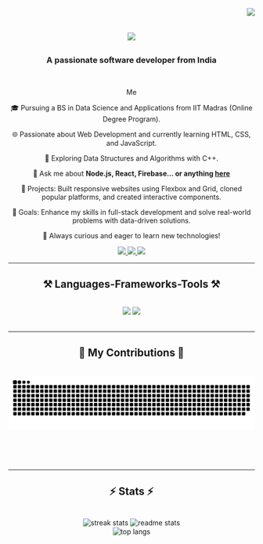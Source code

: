 <img align="right" src="https://visitor-badge.laobi.icu/badge?page_id=khanoorr.khanoorr" />

<h1 align="center">
    <img src="https://readme-typing-svg.herokuapp.com/?font=Righteous&size=35&center=true&vCenter=true&width=500&height=70&duration=4000&lines=Hi+There!+👋;+I'm+Noor+Khan!;" />
</h1>

<h3 align="center">A passionate software developer from India</h3>

<br/>

<div align="center">
 
 Me

🎓 Pursuing a BS in Data Science and Applications from IIT Madras (Online Degree Program).

🌐 Passionate about Web Development and currently learning HTML, CSS, and JavaScript.

🧩 Exploring Data Structures and Algorithms with C++.

💬 Ask me about **Node.js, React, Firebase... or anything [here](https://github.com/khanoorr/khanoorr/issues)**

🚀 Projects: Built responsive websites using Flexbox and Grid, cloned popular platforms, and created interactive components.

🎯 Goals: Enhance my skills in full-stack development and solve real-world problems with data-driven solutions.

🌱 Always curious and eager to learn new technologies!



 </div>
 
<div align="center"> 
  <a href="mailto:khanoorr3@gmail.com">
    <img src="https://img.shields.io/badge/Gmail-333333?style=for-the-badge&logo=gmail&logoColor=red" />
  </a>
  <a href="https://www.linkedin.com/in/noor-khan-470132258/" target="_blank">
    <img src="https://img.shields.io/badge/LinkedIn-0077B5?style=for-the-badge&logo=linkedin&logoColor=white" target="_blank" />
  </a>
  <a href="https://salesp07.github.io" target="_blank">
     <img src="https://img.shields.io/badge/Portfolio-FF5722?style=for-the-badge&logo=todoist&logoColor=white" target="_blank" /> <!-- sqlite, safari, google-chrome are other good icon options -->
  </a>
</div>

 <hr/>
 
<h2 align="center">⚒️ Languages-Frameworks-Tools ⚒️</h2>
<br/>
<div align="center">
    <img src="https://skillicons.dev/icons?i=react,bootstrap,mui,html,css,vscode,github,figma,tailwind,git,r" />
    <img src="https://skillicons.dev/icons?i=nodejs,python,javascript,typescript,express,firebase,mongodb,c,java,nextjs,mysql,flask" /><br>
</div>

<br/>
<hr/>

<div align="center">
  <h2>🐍 My Contributions 🐍</h2>
  <br>
  <picture>
  <source media="(prefers-color-scheme: dark)" srcset="https://raw.githubusercontent.com/khanoorr/khanoorr/output/github-snake-dark.svg" />
  <source media="(prefers-color-scheme: light)" srcset="https://raw.githubusercontent.com/khanoorr/khanoorr/output/github-snake.svg" />
  <img alt="github-snake" src="https://raw.githubusercontent.com/khanoorr/khanoorr/output/github-snake.svg" />
</picture>
  
  <br/><br/><br/>
</div>

<hr/>

<h2 align="center">⚡ Stats ⚡</h2>
<br>
<div align=center>
 <img width=390 src="https://github-readme-streak-stats-salesp07.vercel.app/?user=khanoorr&count_private=true&theme=react&border_radius=10" alt="streak stats"/>
<img width=390 src="https://github-readme-stats-salesp07.vercel.app/api?username=khanoorr&count_private=true&show_icons=true&theme=react&rank_icon=github&border_radius=10" alt="readme stats" />
<br/>
<img width=325 align="center" src="https://github-readme-stats-salesp07.vercel.app/api/top-langs/?username=khanoorr&hide=HTML&langs_count=8&layout=compact&theme=react&border_radius=10&size_weight=0.5&count_weight=0.5&exclude_repo=github-readme-stats" alt="top langs" />

</div>

<br/><br/>


